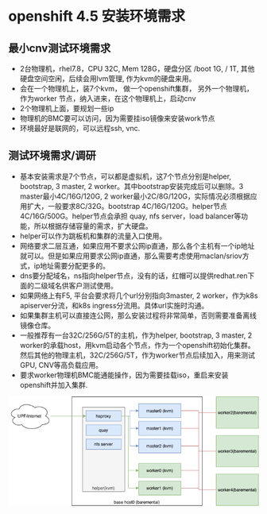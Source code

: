 # openshift 4.5 安装环境需求

## 最小cnv测试环境需求
- 2台物理机，rhel7.8，CPU 32C, Mem 128G，硬盘分区 /boot 1G, / 1T, 其他硬盘空间空闲，后续会用lvm管理, 作为kvm的硬盘来用。
- 会在一个物理机上，装7个kvm， 做一个openshift集群， 另外一个物理机，作为worker 节点，纳入进来，在这个物理机上，启动cnv
- 2个物理机上面，要规划一些ip
- 物理机的BMC要可以访问，因为需要挂iso镜像来安装work节点
- 环境最好是联网的，可以远程ssh, vnc.

## 测试环境需求/调研
- 基本安装需求是7个节点，可以都是虚拟机，这7个节点分别是helper, bootstrap, 3 master, 2 worker。其中bootstrap安装完成后可以删除。3 master最小4C/16G/120G, 2 worker最小2C/8G/120G，实际情况必须根据应用扩大，一般要求8C/32G。bootstrap 4C/16G/120G。helper节点4C/16G/500G。helper节点会承担 quay, nfs server，load balancer等功能，所以根据存储容量的需求，扩大硬盘。
- helper可以作为跳板机和集群的流量入口使用。
- 网络要求二层互通，如果应用不要求公网ip直通，那么各个主机有一个ip地址就可以。但是如果应用要求公网ip直通，那么需要考虑使用maclan/sriov方式，ip地址需要分配更多的。
- dns要分配域名，ns指向helper节点，没有的话，红帽可以提供redhat.ren下面的二级域名供客户测试使用。
- 如果网络上有F5, 平台会要求将几个url分别指向3master, 2 worker，作为k8s apiserver分流，和k8s ingress分流用。具体url实施时沟通。
- 如果集群主机可以直接连公网，那么安装过程将非常简单，否则需要准备离线镜像仓库。
- 一般推荐有一台32C/256G/5T的主机，作为helper, bootstrap, 3 master, 2 worker的承载host，用kvm启动各个节点，作为一个openshift初始化集群。然后其他的物理主机，32C/256G/5T，作为worker节点后续加入，用来测试GPU, CNV等高负载应用。
- 要求worker物理机BMC能通能操作，因为需要挂载iso，重启来安装openshift并加入集群.

![架构图](4.5.install.dia.drawio.png)